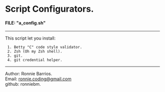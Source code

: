 # Script Configurators.  
  
#### FILE:  "a_config.sh"
---------------------------------
This script let you install:  

     1. Betty "C" code style validator.  
     2. Zsh (Oh my Zsh shell).  
     3. git.  
     4. git credential helper.  
  
---------------------------------  
Author: Ronnie Barrios.  
Email: ronnie.coding@gmail.com  
github: ronniebm.